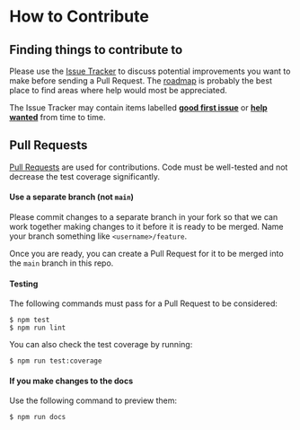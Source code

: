 # How to Contribute

## Finding things to contribute to

Please use the [Issue Tracker](https://github.com/boardgameio/boardgame.io/issues) to discuss
potential improvements you want to make before sending a Pull Request.
The [roadmap](roadmap.md) is probably the best place to find areas where help would
most be appreciated.

The Issue Tracker may contain items labelled [**good first issue**][gfi] or [**help wanted**][hw] from time to time.

[hw]: https://github.com/boardgameio/boardgame.io/issues?q=is%3Aissue+is%3Aopen+label%3A%22help+wanted%22+
[gfi]: https://github.com/boardgameio/boardgame.io/issues?q=is%3Aissue+is%3Aopen+label%3A%22good+first+issue%22

## Pull Requests

[Pull Requests](https://help.github.com/articles/about-pull-requests/) are used for contributions. Code must be well-tested and not decrease the test coverage significantly.

#### Use a separate branch (not `main`)

Please commit changes to a separate branch in your fork
so that we can work together making changes to it before it
is ready to be merged. Name your branch something like
`<username>/feature`.

Once you are ready, you can create a Pull Request for it to be
merged into the `main` branch in this repo.

#### Testing

The following commands must pass for a Pull Request to be considered:

```
$ npm test
$ npm run lint
```

You can also check the test coverage by running:

```
$ npm run test:coverage
```

#### If you make changes to the docs

Use the following command to preview them:

```
$ npm run docs
```
